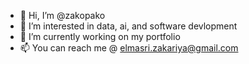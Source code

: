 - 👋 Hi, I’m @zakopako
- 👀 I’m interested in data, ai, and software devlopment
- 🌱 I’m currently working on my portfolio
- 📫 You can reach me @ elmasri.zakariya@gmail.com

<!---
zakopako/zakopako is a ✨ special ✨ repository because its `README.md` (this file) appears on your GitHub profile.
You can click the Preview link to take a look at your changes.
--->
